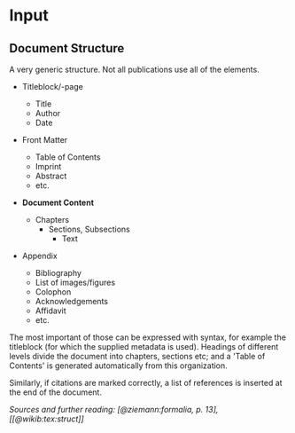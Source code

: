 # Input


## Document Structure

A very generic structure. Not all publications use all of the elements.

- Titleblock/-page
    * Title
    * Author
    * Date

- Front Matter
    * Table of Contents
    * Imprint
    * Abstract
    * etc.

- **Document Content**
    * Chapters
        * Sections, Subsections
            * Text

- Appendix
    * Bibliography
    * List of images/figures
    * Colophon
    * Acknowledgements
    * Affidavit
    * etc.


The most important of those can be expressed with syntax, for example the titleblock (for which the supplied metadata is used). 
Headings of different levels divide the document into chapters, sections etc; 
and a 'Table of Contents' is generated automatically from this organization.

Similarly, if citations are marked correctly, a list of references is inserted at the end of the document.

<!-- The rest of the front matter can to date

a) either be created using **`TeX`**
b) by starting the document with a second-level heading before any top-level heading ('Chapter 0') -->

*Sources and further reading: [@ziemann:formalia, p. 13], [[@wikib:tex:struct]]*
